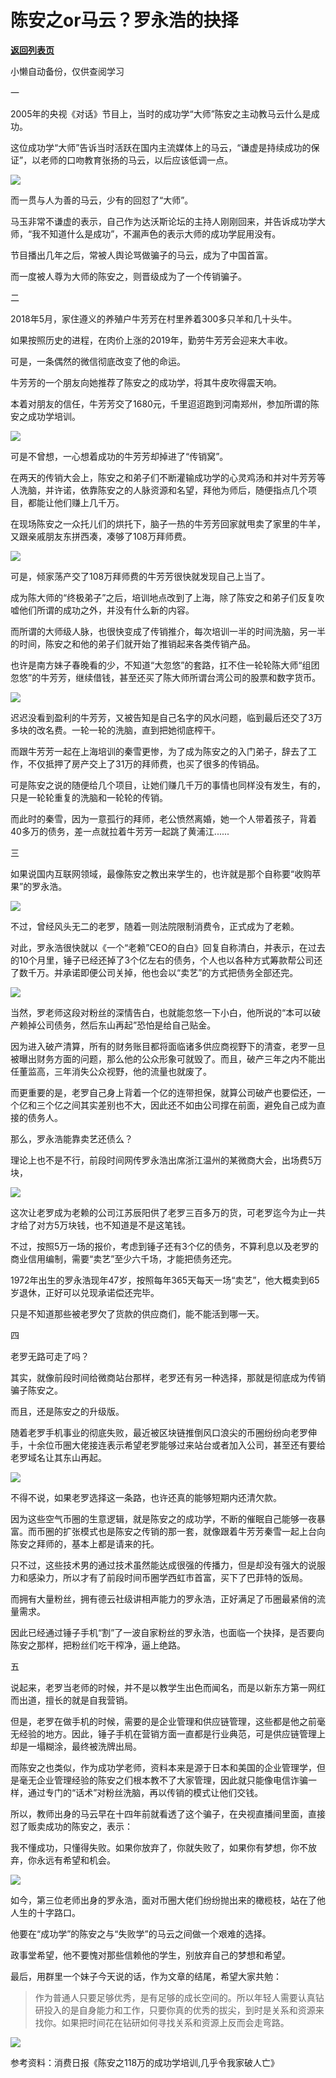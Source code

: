 # 陈安之or马云？罗永浩的抉择

[**返回列表页**](/gzh/政事堂2019)

小懒自动备份，仅供查阅学习

  

  

一

  

2005年的央视《对话》节目上，当时的成功学“大师”陈安之主动教马云什么是成功。

  

这位成功学“大师”告诉当时活跃在国内主流媒体上的马云，“谦虚是持续成功的保证”，以老师的口吻教育张扬的马云，以后应该低调一点。

  

![](https://mmbiz.qpic.cn/mmbiz_png/rxhS23yu8cOsUmM9kmyt0QUU4ORGNiavA65LqgRflzIjm9vSibvrh4cV1rChBlZlfql07f0GdWsGyFtMFqIHqpyQ/640?wx_fmt=png)

  

而一贯与人为善的马云，少有的回怼了“大师”。

  

马玉非常不谦虚的表示，自己作为达沃斯论坛的主持人刚刚回来，并告诉成功学大师，“我不知道什么是成功”，不漏声色的表示大师的成功学屁用没有。

  

节目播出几年之后，常被人舆论骂做骗子的马云，成为了中国首富。

  

而一度被人尊为大师的陈安之，则晋级成为了一个传销骗子。  

  

  

二  

  

2018年5月，家住遵义的养殖户牛芳芳在村里养着300多只羊和几十头牛。

  

如果按照历史的进程，在肉价上涨的2019年，勤劳牛芳芳会迎来大丰收。

  

可是，一条偶然的微信彻底改变了他的命运。  

  

牛芳芳的一个朋友向她推荐了陈安之的成功学，将其牛皮吹得震天响。

  

本着对朋友的信任，牛芳芳交了1680元，千里迢迢跑到河南郑州，参加所谓的陈安之成功学培训。

  

![](https://mmbiz.qpic.cn/mmbiz_jpg/rxhS23yu8cOsUmM9kmyt0QUU4ORGNiavAf4yDtIrdBFwnRyVZcJLiccumaMXKNfgTz4HFiaZsSIsHnbcWEFmgtnPA/640?wx_fmt=jpeg)

  

可是不曾想，一心想着成功的牛芳芳却掉进了“传销窝”。  

  

在两天的传销大会上，陈安之和弟子们不断灌输成功学的心灵鸡汤和并对牛芳芳等人洗脑，并许诺，依靠陈安之的人脉资源和名望，拜他为师后，随便指点几个项目，都能让他们赚上几千万。

  

在现场陈安之一众托儿们的烘托下，脑子一热的牛芳芳回家就甩卖了家里的牛羊，又跟亲戚朋友东拼西凑，凑够了108万拜师费。

  

![](https://mmbiz.qpic.cn/mmbiz_jpg/rxhS23yu8cOsUmM9kmyt0QUU4ORGNiavAqwBk51lLcGpD2iaSibRoqjbXGpXWjKgeQQUcTPic4ZS7VAKcuWrRbnABw/640?wx_fmt=jpeg)

  

可是，倾家荡产交了108万拜师费的牛芳芳很快就发现自己上当了。  

  

成为陈大师的“终极弟子”之后，培训地点改到了上海，除了陈安之和弟子们反复吹嘘他们所谓的成功之外，并没有什么新的内容。

  

而所谓的大师级人脉，也很快变成了传销推介，每次培训一半的时间洗脑，另一半的时间，陈安之和他的弟子们就开始了推销起来各类传销产品。

  

也许是南方妹子春晚看的少，不知道“大忽悠”的套路，扛不住一轮轮陈大师“组团忽悠”的牛芳芳，继续借钱，甚至还买了陈大师所谓台湾公司的股票和数字货币。

  

![](https://mmbiz.qpic.cn/mmbiz_jpg/rxhS23yu8cOsUmM9kmyt0QUU4ORGNiavAgHvQ6CL3ALYJcJTBRzX9TtG4VLvoJvzxqMLujOIQnsJI8kAALsKSPw/640?wx_fmt=jpeg)

  

迟迟没看到盈利的牛芳芳，又被告知是自己名字的风水问题，临到最后还交了3万多块的改名费。一轮一轮的洗脑，直到把她彻底榨干。

  

而跟牛芳芳一起在上海培训的秦雪更惨，为了成为陈安之的入门弟子，辞去了工作，不仅抵押了房产交上了31万的拜师费，也买了很多的传销品。

  

可是陈安之说的随便给几个项目，让她们赚几千万的事情也同样没有发生，有的，只是一轮轮重复的洗脑和一轮轮的传销。

  

而此时的秦雪，因为一意孤行的拜师，老公愤然离婚，她一个人带着孩子，背着40多万的债务，差一点就拉着牛芳芳一起跳了黄浦江......

  

  

三  

  

如果说国内互联网领域，最像陈安之教出来学生的，也许就是那个自称要“收购苹果”的罗永浩。

  

![](https://mmbiz.qpic.cn/mmbiz_jpg/rxhS23yu8cOsUmM9kmyt0QUU4ORGNiavALIVuObyaDeJ9KQgnrsib1Y1CZKwtiaXwqBv08niaBczRAJuibGx4aPMGzg/640?wx_fmt=jpeg)

  

  

不过，曾经风头无二的老罗，随着一则法院限制消费令，正式成为了老赖。

  

对此，罗永浩很快就以《一个“老赖”CEO的自白》回复自称清白，并表示，在过去的10个月里，锤子已经还掉了3个亿左右的债务，个人也以各种方式筹款帮公司还了数千万。并承诺即便公司关掉，他也会以“卖艺”的方式把债务全部还完。

  

![](https://mmbiz.qpic.cn/mmbiz_jpg/rxhS23yu8cOsUmM9kmyt0QUU4ORGNiavAkJW0Ip0Z21GDtpSziam7LNkyEKiaU1HNSWlLWrEhmJickUfPFO5PuDkicw/640?wx_fmt=jpeg)

  

当然，罗老师这段对粉丝的深情告白，也就能忽悠一下小白，他所说的“本可以破产赖掉公司债务，然后东山再起”恐怕是给自己贴金。  

  

因为进入破产清算，所有的财务账目都将面临诸多供应商视野下的清查，老罗一旦被曝出财务方面的问题，那么他的公众形象可就毁了。而且，破产三年之内不能出任董监高，三年消失公众视野，他的流量也就废了。  

  

而更重要的是，老罗自己身上背着一个亿的连带担保，就算公司破产也要偿还，一个亿和三个亿之间其实差别也不大，因此还不如由公司撑在前面，避免自己成为直接的债务人。  

  

那么，罗永浩能靠卖艺还债么？  

  

理论上也不是不行，前段时间网传罗永浩出席浙江温州的某微商大会，出场费5万块，

  

![](https://mmbiz.qpic.cn/mmbiz_jpg/rxhS23yu8cOsUmM9kmyt0QUU4ORGNiavAnyjoNTqOv7u1yiadyiahBJK1xXKPaMgW9SWGVnwVS1vjkibnsGQvCKVRQ/640?wx_fmt=jpeg)

  

这次让老罗成为老赖的公司江苏辰阳供了老罗三百多万的货，可老罗迄今为止一共才给了对方5万块钱，也不知道是不是这笔钱。

  

不过，按照5万一场的报价，考虑到锤子还有3个亿的债务，不算利息以及老罗的商业信用编制，需要“卖艺”至少六千场，才能把债务还完。  

  

1972年出生的罗永浩现年47岁，按照每年365天每天一场“卖艺”，他大概卖到65岁退休，正好可以兑现承诺偿还完毕。

  

只是不知道那些被老罗欠了货款的供应商们，能不能活到哪一天。

  

  

四  

  

老罗无路可走了吗？  

  

其实，就像前段时间给微商站台那样，老罗还有另一种选择，那就是彻底成为传销骗子陈安之。

  

而且，还是陈安之的升级版。

  

随着老罗手机事业的彻底失败，最近被区块链推倒风口浪尖的币圈纷纷向老罗伸手，十余位币圈大佬接连表示希望老罗能够过来站台或者加入公司，甚至还有要给老罗域名让其东山再起。

  

![](https://mmbiz.qpic.cn/mmbiz_png/rxhS23yu8cOsUmM9kmyt0QUU4ORGNiavAUeIPGUiciaa2vgibyW886A6xwLCN6CSibZGUTI8entkbnj78Uqh0ichoVEA/640?wx_fmt=png)

  

不得不说，如果老罗选择这一条路，也许还真的能够短期内还清欠款。  

  

因为这些空气币圈的生意逻辑，就是陈安之的成功学，不断的催眠自己能够一夜暴富。而币圈的扩张模式也是陈安之传销的那一套，就像跟着牛芳芳秦雪一起上台向陈安之拜师的，基本上都是请来的托。

  

只不过，这些技术男的通过技术虽然能达成很强的传播力，但是却没有强大的说服力和感染力，所以才有了前段时间币圈学西虹市首富，买下了巴菲特的饭局。  

  

而拥有大量粉丝，拥有德云社级讲相声能力的罗永浩，正好满足了币圈最紧俏的流量需求。

  

因此已经通过锤子手机“割”了一波自家粉丝的罗永浩，也面临一个抉择，是否要向陈安之那样，把粉丝们吃干榨净，逼上绝路。  

  

  

五

  

说起来，老罗当老师的时候，并不是以教学生出色而闻名，而是以新东方第一网红而出道，擅长的就是自我营销。  

  

但是，老罗在做手机的时候，需要的是企业管理和供应链管理，这些都是他之前毫无经验的地方。因此，锤子手机在营销方面一直都是行业典范，可是供应链管理上却是一塌糊涂，最终被洗牌出局。

  

而陈安之也类似，作为成功学老师，资料本来是源于日本和美国的企业管理学，但是毫无企业管理经验的陈安之们根本教不了大家管理，因此就只能像电信诈骗一样，通过专门的“话术”对粉丝洗脑，再以传销的模式让他们交钱。

  

所以，教师出身的马云早在十四年前就看透了这个骗子，在央视直播间里面，直接怼了贩卖成功的陈安之，表示：

  

我不懂成功，只懂得失败。如果你放弃了，你就失败了，如果你有梦想，你不放弃，你永远有希望和机会。

  

![](https://mmbiz.qpic.cn/mmbiz_png/rxhS23yu8cOsUmM9kmyt0QUU4ORGNiavAkS1qfiaxQX9qicrrGia52DoRXxLzibdD8Kr0EUV7ianLKxMoaKYOibF74siag/640?wx_fmt=png)

  

如今，第三位老师出身的罗永浩，面对币圈大佬们纷纷抛出来的橄榄枝，站在了他人生的十字路口。

  

他要在“成功学”的陈安之与“失败学”的马云之间做一个艰难的选择。

  

政事堂希望，他不要愧对那些信赖他的学生，别放弃自己的梦想和希望。

  

  

最后，用群里一个妹子今天说的话，作为文章的结尾，希望大家共勉：

  

>
> 作为普通人只要足够优秀，是有足够的成长空间的。所以年轻人需要认真钻研投入的是自身能力和工作，只要你真的优秀的拔尖，到时是关系和资源来找你。如果把时间花在钻研如何寻找关系和资源上反而会走弯路。

  

![](https://mmbiz.qpic.cn/mmbiz_jpg/rxhS23yu8cPp0iaKAfe0ZsWfgGcY72o9Nror8TicrtnlDsqzY7y4Kum4fM3X0FMEGlbvm9HvZUiaETSnLt4DHNLbQ/640?wx_fmt=jpeg)

  

参考资料：消费日报《陈安之118万的成功学培训,几乎令我家破人亡》

